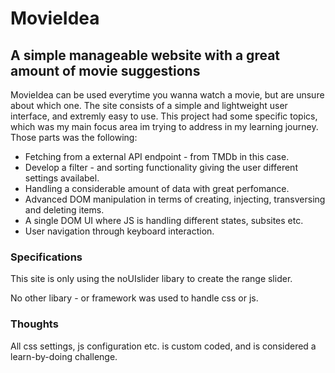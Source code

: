 # MovieIdea

## A simple manageable website with a great amount of movie suggestions 
MovieIdea can be used everytime you wanna watch a movie, 
but are unsure about which one. The site consists of a simple and lightweight user interface,
and extremly easy to use. This project had some specific topics,
which was my main focus area im trying to address in my learning journey. 
Those parts was the following:
 
 - Fetching from a external API endpoint - from TMDb in this case.
 - Develop a filter - and sorting functionality giving the user different settings availabel.
 - Handling a considerable amount of data with great perfomance.
 - Advanced DOM manipulation in terms of creating, injecting, transversing and deleting items.
 - A single DOM UI where JS is handling different states, subsites etc.
 - User navigation through keyboard interaction.
 
 ### Specifications
This site is only using the noUIslider libary to create the range slider.

No other libary - or framework was used to handle css or js.

### Thoughts
All css settings, js configuration etc. is custom coded,
and is considered a learn-by-doing challenge. 
